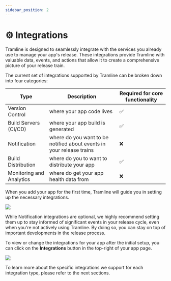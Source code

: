 ```yaml
---
sidebar_position: 2
---
```


# ⚙️ Integrations

Tramline is designed to seamlessly integrate with the services you already use to manage your app's release. These integrations provide Tramline with valuable data, events, and actions that allow it to create a comprehensive picture of your release train.

The current set of integrations supported by Tramline can be broken down into four categories:

| Type                     | Description                                                          | Required for core functionality |
|--------------------------|----------------------------------------------------------------------|--------------------------------|
| Version Control          | where your app code lives                                            | ✅                              |
| Build Servers (CI/CD)    | where your app build is generated                                    | ✅                              |
| Notification             | where do you want to be notified about events in your release trains | ❌                              |
| Build Distribution       | where do you to want to distribute your app                          | ✅                              |
| Monitoring and Analytics | where do get your app health data from                               | ❌                              |

When you add your app for the first time, Tramline will guide you in setting up the necessary integrations.

![](/img/add-integrations-new-app.png)

While Notification integrations are optional, we highly recommend setting them up to stay informed of significant events in your release cycle, even when you're not actively using Tramline. By doing so, you can stay on top of important developments in the release process.

To view or change the integrations for your app after the initial setup, you can click on the __Integrations__ button in the top-right of your app page.

![](/img/add-integrations.png)

To learn more about the specific integrations we support for each integration type, please refer to the next sections.
